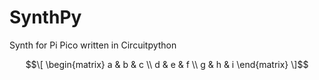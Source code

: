 # SynthPy
Synth for Pi Pico written in Circuitpython

```math
\[
 \begin{matrix}
  a & b & c \\
  d & e & f \\
  g & h & i
 \end{matrix}
\]
```
